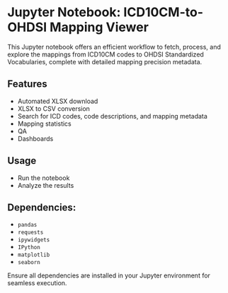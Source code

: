 # Jupyter Notebook: ICD10CM-to-OHDSI Mapping Viewer 

This Jupyter notebook offers an efficient workflow to fetch, process, and explore the mappings from ICD10CM codes to OHDSI Standardized Vocabularies, complete with detailed mapping precision metadata.

## Features
* Automated XLSX download
* XLSX to CSV conversion
* Search for ICD codes, code descriptions, and mapping metadata
* Mapping statistics
* QA
* Dashboards
  
## Usage
* Run the notebook
* Analyze the results

## Dependencies:
- `pandas`
- `requests`
- `ipywidgets`
- `IPython`
- `matplotlib`
- `seaborn`

Ensure all dependencies are installed in your Jupyter environment for seamless execution.
